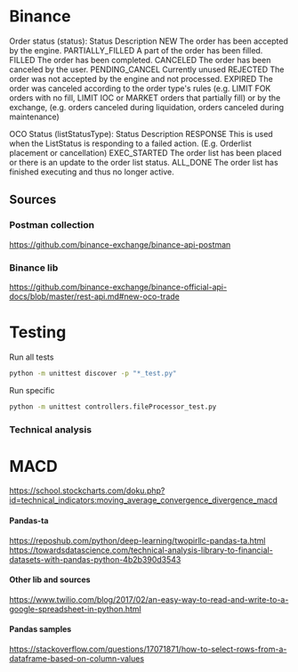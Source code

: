# Binance
Order status (status):
Status 	Description
NEW 	The order has been accepted by the engine.
PARTIALLY_FILLED 	A part of the order has been filled.
FILLED 	The order has been completed.
CANCELED 	The order has been canceled by the user.
PENDING_CANCEL 	Currently unused
REJECTED 	The order was not accepted by the engine and not processed.
EXPIRED 	The order was canceled according to the order type's rules (e.g. LIMIT FOK orders with no fill, LIMIT IOC or MARKET orders that partially fill)
or by the exchange, (e.g. orders canceled during liquidation, orders canceled during maintenance)

OCO Status (listStatusType):
Status 	Description
RESPONSE 	This is used when the ListStatus is responding to a failed action. (E.g. Orderlist placement or cancellation)
EXEC_STARTED 	The order list has been placed or there is an update to the order list status.
ALL_DONE 	The order list has finished executing and thus no longer active.
## Sources 

### Postman collection
https://github.com/binance-exchange/binance-api-postman

### Binance lib
https://github.com/binance-exchange/binance-official-api-docs/blob/master/rest-api.md#new-oco-trade

# Testing

Run all tests

```bash
python -m unittest discover -p "*_test.py"
```

Run specific

```bash
python -m unittest controllers.fileProcessor_test.py
```

### Technical analysis

# MACD

https://school.stockcharts.com/doku.php?id=technical_indicators:moving_average_convergence_divergence_macd

#### Pandas-ta

https://reposhub.com/python/deep-learning/twopirllc-pandas-ta.html
https://towardsdatascience.com/technical-analysis-library-to-financial-datasets-with-pandas-python-4b2b390d3543

#### Other lib and sources
https://www.twilio.com/blog/2017/02/an-easy-way-to-read-and-write-to-a-google-spreadsheet-in-python.html


#### Pandas samples
https://stackoverflow.com/questions/17071871/how-to-select-rows-from-a-dataframe-based-on-column-values